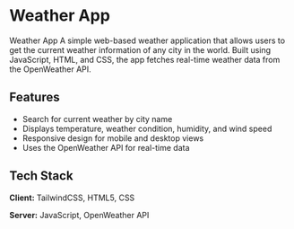 
# Weather App

Weather App
A simple web-based weather application that allows users to get the current weather information of any city in the world. Built using JavaScript, HTML, and CSS, the app fetches real-time weather data from the OpenWeather API.


## Features

- Search for current weather by city name
- Displays temperature, weather condition, humidity, and wind speed
- Responsive design for mobile and desktop views
- Uses the OpenWeather API for real-time data


## Tech Stack

**Client:** TailwindCSS, HTML5, CSS

**Server:** JavaScript, OpenWeather API

